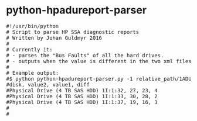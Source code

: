 python-hpadureport-parser
=========================

<pre>
#!/usr/bin/python
# Script to parse HP SSA diagnostic reports
# Written by Johan Guldmyr 2016
#
# Currently it:
# - parses the "Bus Faults" of all the hard drives.
# - outputs when the value is different in the two xml files
#
# Example output:
#$ python python-hpadureport-parser.py -1 relative_path/1ADUReport.xml -2 relative_path/2ADUReport.xml 
#disk, value2, value1, diff
#Physical Drive (4 TB SAS HDD) 1I:1:32, 27, 23, 4
#Physical Drive (4 TB SAS HDD) 1I:1:33, 30, 28, 2
#Physical Drive (4 TB SAS HDD) 1I:1:37, 19, 16, 3
#
#
</pre>
